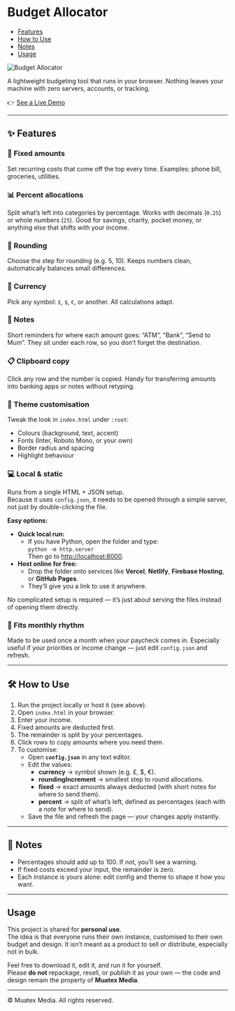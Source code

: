 # Budget Allocator
- [Features](#-features)  
- [How to Use](#-how-to-use)  
- [Notes](#-notes)  
- [Usage](#-usage)  

![Budget Allocator](https://lab.muatex.com/tools/budget-allocator/og-image.png)

A lightweight budgeting tool that runs in your browser. Nothing leaves your machine with zero servers, accounts, or tracking.  

👉 [See a Live Demo](https://lab.muatex.com/tools/budget-allocator-demo/)

---

## ✨ Features

### 📌 Fixed amounts  
Set recurring costs that come off the top every time. Examples: phone bill, groceries, utilities.  

### 📊 Percent allocations  
Split what’s left into categories by percentage. Works with decimals (`0.25`) or whole numbers (`25`). Good for savings, charity, pocket money, or anything else that shifts with your income.  

### 🔢 Rounding  
Choose the step for rounding (e.g. 5, 10). Keeps numbers clean, automatically balances small differences.  

### 💱 Currency  
Pick any symbol: `£`, `$`, `€`, or another. All calculations adapt.  

### 📝 Notes  
Short reminders for where each amount goes: “ATM”, “Bank”, “Send to Mum”. They sit under each row, so you don’t forget the destination.  

### 📋 Clipboard copy  
Click any row and the number is copied. Handy for transferring amounts into banking apps or notes without retyping.  

### 🎨 Theme customisation  
Tweak the look in `index.html` under `:root`:  
- Colours (background, text, accent)  
- Fonts (Inter, Roboto Mono, or your own)  
- Border radius and spacing  
- Highlight behaviour  

### 💻 Local & static  
Runs from a single HTML + JSON setup.  
Because it uses `config.json`, it needs to be opened through a simple server, not just by double-clicking the file.  

**Easy options:**  
- **Quick local run:**  
  - If you have Python, open the folder and type:  
    `python -m http.server`  
    Then go to [http://localhost:8000](http://localhost:8000).  
- **Host online for free:**  
  - Drop the folder onto services like **Vercel**, **Netlify**, **Firebase Hosting**, or **GitHub Pages**.  
  - They’ll give you a link to use it anywhere.  

No complicated setup is required — it’s just about serving the files instead of opening them directly.  

### 📅 Fits monthly rhythm  
Made to be used once a month when your paycheck comes in. Especially useful if your priorities or income change — just edit `config.json` and refresh.  

---

## 🛠 How to Use
1. Run the project locally or host it (see above).  
2. Open `index.html` in your browser.  
3. Enter your income.  
4. Fixed amounts are deducted first.  
5. The remainder is split by your percentages.  
6. Click rows to copy amounts where you need them.  
7. To customise:  
   - Open **`config.json`** in any text editor.  
   - Edit the values:  
     - **currency** → symbol shown (e.g. £, $, €).  
     - **roundingIncrement** → smallest step to round allocations.  
     - **fixed** → exact amounts always deducted (with short notes for where to send them).  
     - **percent** → split of what’s left, defined as percentages (each with a note for where to send).  
   - Save the file and refresh the page — your changes apply instantly.  

---

## 📎 Notes
- Percentages should add up to 100. If not, you’ll see a warning.  
- If fixed costs exceed your input, the remainder is zero.  
- Each instance is yours alone: edit config and theme to shape it how you want.  

---

## Usage

This project is shared for **personal use**.  
The idea is that everyone runs their own instance, customised to their own budget and design. It isn’t meant as a product to sell or distribute, especially not in bulk.  

Feel free to download it, edit it, and run it for yourself.  
Please **do not** repackage, resell, or publish it as your own — the code and design remain the property of **Muatex Media**.  

---

© Muatex Media. All rights reserved.  
